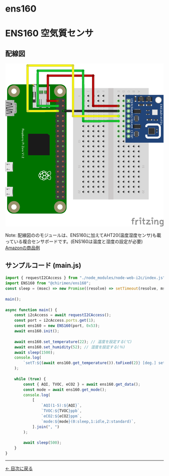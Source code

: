 # ens160
# ENS160 空気質センサ

## 配線図

![配線図](./schematic.png "schematic")

Note: 配線図ののモジュールは、ENS160に加えてAHT20(温度湿度センサ)も載っている複合センサボードです。(ENS160は温度と湿度の設定が必要)　<a href="https://www.amazon.co.jp/dp/B0D41R4V3Z">Amazonの商品例</a>

## サンプルコード (main.js)

```javascript
import { requestI2CAccess } from "./node_modules/node-web-i2c/index.js";
import ENS160 from "@chirimen/ens160";
const sleep = (msec) => new Promise((resolve) => setTimeout(resolve, msec));

main();

async function main() {
	const i2cAccess = await requestI2CAccess();
	const port = i2cAccess.ports.get(1);
	const ens160 = new ENS160(port, 0x53);
	await ens160.init();

	await ens160.set_temperature(22); // 温度を設定する(℃)
	await ens160.set_humidity(52); // 湿度を設定する(％)
	await sleep(1500);
	console.log(
		`setT:${(await ens160.get_temperature()).toFixed(2)} [deg.] setH:${(await ens160.get_humidity()).toFixed(2)} [%]`
	);

	while (true) {
		const { AQI, TVOC, eCO2 } = await ens160.get_data();
		const mode = await ens160.get_mode();
		console.log(
			[
				`AQI(1-5):${AQI}`,
				`TVOC:${TVOC}ppb`,
				`eCO2:${eCO2}ppm`,
				`mode:${mode}(0:sleep,1:idle,2:standard)`,
			].join(", ")
		);

		await sleep(500);
	}
}
```


---
[← 目次に戻る](../index.md)
